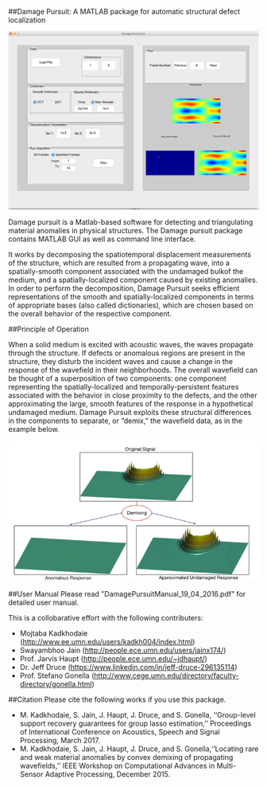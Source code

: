 
##Damage Pursuit: A MATLAB package for automatic structural defect localization 

![GUI](GUI_Picture.png "GUI Picture")

Damage pursuit is a Matlab-based software for detecting and triangulating material anomalies in physical
structures. The Damage pursuit package contains MATLAB GUI as well as command line interface. 

It works by decomposing the spatiotemporal displacement measurements of the structure, which are resulted from a propagating wave, into a spatially-smooth component associated with the undamaged bulkof the medium, and a spatially-localized component caused by existing anomalies. In order to perform the
decomposition, Damage Pursuit seeks efficient representations of the smooth and spatially-localized components
in terms of appropriate bases (also called dictionaries), which are chosen based on the overall behavior
of the respective component. 

##Principle of Operation

When a solid medium is excited with acoustic waves, the waves propagate through the structure. If defects or anomalous regions are present in the structure, they disturb the incident waves and cause a change in the response of the wavefield in their neighborhoods. The overall wavefield can be thought of a superposition of two components: one component representing the spatially-localized and temporally-persistent features associated with the behavior in close proximity to the defects, and the other approximating the large, smooth features of the response in a hypothetical undamaged medium. Damage Pursuit exploits these structural differences in the components to separate, or “demix,” the wavefield data, as in the example below.

![](Demixing_Gif.gif)

##User Manual
Please read "DamagePursuitManual_19_04_2016.pdf" for detailed user manual. 

This is a collobarative effort with the following contributers:
* Mojtaba Kadkhodaie (http://www.ee.umn.edu/users/kadkh004/index.html)
* Swayambhoo Jain (http://people.ece.umn.edu/users/jainx174/)
* Prof. Jarvis Haupt (http://people.ece.umn.edu/~jdhaupt/)
* Dr. Jeff Druce (https://www.linkedin.com/in/jeff-druce-296135114)
* Prof. Stefano Gonella (http://www.cege.umn.edu/directory/faculty-directory/gonella.html)

##Citation
Please cite the following works if you use this package.
* M. Kadkhodaie, S. Jain, J. Haupt, J. Druce, and S. Gonella, ‘‘Group-level support recovery guarantees for group lasso estimation,’’ Proceedings of International Conference on Acoustics, Speech and Signal Processing, March 2017.
* M. Kadkhodaie, S. Jain, J. Haupt, J. Druce, and S. Gonella,‘‘Locating rare and weak material anomalies by convex demixing of propagating wavefields,’’ IEEE Workshop on Computational Advances in Multi-Sensor Adaptive Processing, December 2015.



